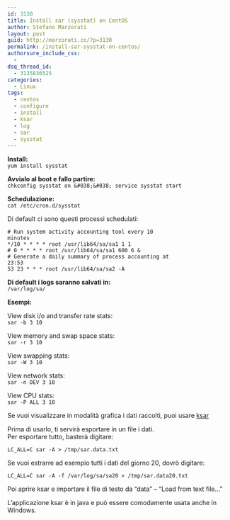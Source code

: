 ```yaml
---
id: 3130
title: Install sar (sysstat) on CentOS
author: Stefano Marzorati
layout: post
guid: http://marzorati.co/?p=3130
permalink: /install-sar-sysstat-on-centos/
authorsure_include_css:
  - 
dsq_thread_id:
  - 3135836525
categories:
  - Linux
tags:
  - centos
  - configure
  - install
  - ksar
  - log
  - sar
  - sysstat
---
```

**Install:**  
`yum install sysstat`

**Avvialo al boot e fallo partire:**  
`chkconfig sysstat on &#038;&#038; service sysstat start`

**Schedulazione:**  
`cat /etc/cron.d/sysstat`

Di default ci sono questi processi schedulati:   

<code># Run system activity accounting tool every 10 minutes</code>   
<code>*/10 * * * * root /usr/lib64/sa/sa1 1 1</code>   
<code># 0 * * * * root /usr/lib64/sa/sa1 600 6 &</code>   
<code># Generate a daily summary of process accounting at 23:53</code>   
<code>53 23 * * * root /usr/lib64/sa/sa2 -A</code>   

**Di default i logs saranno salvati in:**  
`/var/log/sa/`

**Esempi:**

View disk i/o and transfer rate stats:  
`sar -b 3 10`

View memory and swap space stats:  
`sar -r 3 10`

View swapping stats:  
`sar -W 3 10`

View network stats:  
`sar -n DEV 3 10`

View CPU stats:  
`sar -P ALL 3 10`

Se vuoi visualizzare in modalità grafica i dati raccolti, puoi usare <a href="http://sourceforge.net/projects/ksar/files/latest/download" title="ksar" target="_blank">ksar</a>

Prima di usarlo, ti servirà esportare in un file i dati.  
Per esportare tutto, basterà digitare:

`LC_ALL=C sar -A > /tmp/sar.data.txt`

Se vuoi estrarre ad esempio tutti i dati del giorno 20, dovrò digitare:

`LC_ALL=C sar -A -f /var/log/sa/sa20 > /tmp/sar.data20.txt`

Poi aprire ksar e importare il file di testo da &#8220;data&#8221; &#8211; &#8220;Load from text file&#8230;&#8221;

L&#8217;applicazione ksar è in java e può essere comodamente usata anche in Windows.
